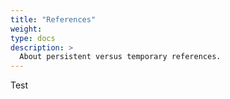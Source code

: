 ```yaml
---
title: "References"
weight:
type: docs
description: >
  About persistent versus temporary references.
---
```


Test